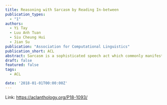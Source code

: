 ```yaml
---
title: Reasoning with Sarcasm by Reading In-between
publication_types:
  - "1"
authors:
  - Yi Tay
  - Luu Anh Tuan
  - Siu Cheung Hui
  - Jian Su
publication: "Association for Computational Linguistics"
publication_short: ACL
abstract: Sarcasm is a sophisticated speech act which commonly manifests on social communities such as Twitter and Reddit. The prevalence of sarcasm on the social web is highly disruptive to opinion mining systems due to not only its tendency of polarity flipping but also usage of figurative language. Sarcasm commonly manifests with a contrastive theme either between positive-negative sentiments or between literal-figurative scenarios. In this paper, we revisit the notion of modeling contrast in order to reason with sarcasm. More specifically, we propose an attention-based neural model that looks in-between instead of across, enabling it to explicitly model contrast and incongruity. We conduct extensive experiments on six benchmark datasets from Twitter, Reddit and the Internet Argument Corpus. Our proposed model not only achieves state-of-the-art performance on all datasets but also enjoys improved interpretability.
draft: false
featured: false
tags:
  - ACL

date: '2018-01-01T00:00:00Z'
---
```

Link: https://aclanthology.org/P18-1093/